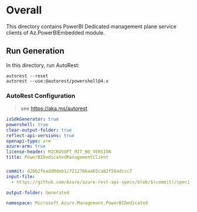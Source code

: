 # Overall
This directory contains PowerBI Dedicated management plane service clients of Az.PowerBIEmbedded module.

## Run Generation
In this directory, run AutoRest:
```
autorest --reset
autorest --use:@autorest/powershell@4.x
```

### AutoRest Configuration
> see https://aka.ms/autorest
``` yaml
isSdkGenerator: true
powershell: true
clear-output-folder: true
reflect-api-versions: true
openapi-type: arm
azure-arm: true
license-header: MICROSOFT_MIT_NO_VERSION
title: PowerBIDedicatedManagementClient
```



###
``` yaml
commit: d2bb2feadd0deb1c7212706aa65cab2f56adccc7
input-file:
  - https://github.com/Azure/azure-rest-api-specs/blob/$(commit)/specification/powerbidedicated/resource-manager/Microsoft.PowerBIdedicated/stable/2017-10-01/powerbidedicated.json

output-folder: Generated

namespace: Microsoft.Azure.Management.PowerBIDedicated
```